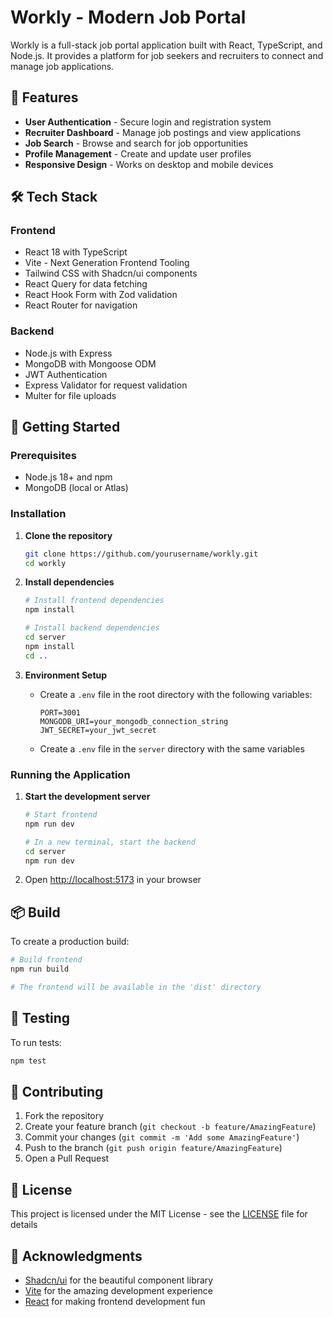 # Workly - Modern Job Portal

Workly is a full-stack job portal application built with React, TypeScript, and Node.js. It provides a platform for job seekers and recruiters to connect and manage job applications.

## 🚀 Features

- **User Authentication** - Secure login and registration system
- **Recruiter Dashboard** - Manage job postings and view applications
- **Job Search** - Browse and search for job opportunities
- **Profile Management** - Create and update user profiles
- **Responsive Design** - Works on desktop and mobile devices

## 🛠 Tech Stack

### Frontend
- React 18 with TypeScript
- Vite - Next Generation Frontend Tooling
- Tailwind CSS with Shadcn/ui components
- React Query for data fetching
- React Hook Form with Zod validation
- React Router for navigation

### Backend
- Node.js with Express
- MongoDB with Mongoose ODM
- JWT Authentication
- Express Validator for request validation
- Multer for file uploads

## 🚀 Getting Started

### Prerequisites

- Node.js 18+ and npm
- MongoDB (local or Atlas)

### Installation

1. **Clone the repository**
   ```bash
   git clone https://github.com/yourusername/workly.git
   cd workly
   ```

2. **Install dependencies**
   ```bash
   # Install frontend dependencies
   npm install
   
   # Install backend dependencies
   cd server
   npm install
   cd ..
   ```

3. **Environment Setup**
   - Create a `.env` file in the root directory with the following variables:
     ```
     PORT=3001
     MONGODB_URI=your_mongodb_connection_string
     JWT_SECRET=your_jwt_secret
     ```
   - Create a `.env` file in the `server` directory with the same variables

### Running the Application

1. **Start the development server**
   ```bash
   # Start frontend
   npm run dev
   
   # In a new terminal, start the backend
   cd server
   npm run dev
   ```

2. Open [http://localhost:5173](http://localhost:5173) in your browser

## 📦 Build

To create a production build:

```bash
# Build frontend
npm run build

# The frontend will be available in the 'dist' directory
```

## 🧪 Testing

To run tests:
```bash
npm test
```

## 🤝 Contributing

1. Fork the repository
2. Create your feature branch (`git checkout -b feature/AmazingFeature`)
3. Commit your changes (`git commit -m 'Add some AmazingFeature'`)
4. Push to the branch (`git push origin feature/AmazingFeature`)
5. Open a Pull Request

## 📄 License

This project is licensed under the MIT License - see the [LICENSE](LICENSE) file for details

## 🙏 Acknowledgments

- [Shadcn/ui](https://ui.shadcn.com/) for the beautiful component library
- [Vite](https://vitejs.dev/) for the amazing development experience
- [React](https://reactjs.org/) for making frontend development fun
